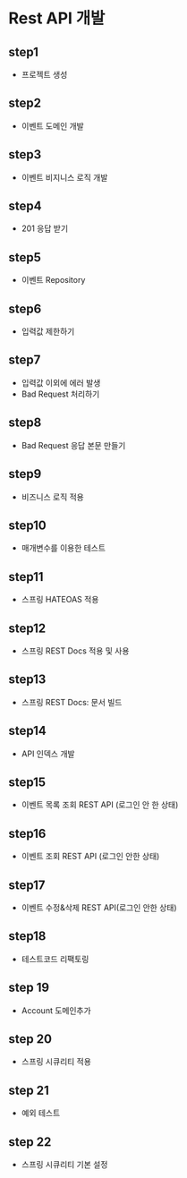 # Rest API 개발

## step1
* 프로젝트 생성

## step2
* 이벤트 도메인 개발

## step3
* 이벤트 비지니스 로직 개발

## step4
* 201 응답 받기

## step5
* 이벤트 Repository

## step6
* 입력값 제한하기

## step7
* 입력값 이외에 에러 발생
* Bad Request 처리하기

## step8
* Bad Request 응답 본문 만들기

## step9
* 비즈니스 로직 적용

## step10
* 매개변수를 이용한 테스트

## step11
* 스프링 HATEOAS 적용

## step12 
* 스프링 REST Docs 적용 및 사용

## step13
* 스프링 REST Docs: 문서 빌드

## step14
* API 인덱스 개발

## step15
* 이벤트 목록 조회 REST API (로그인 안 한 상태)

## step16
* 이벤트 조회 REST API (로그인 안한 상태)

## step17
* 이벤트 수정&삭제 REST API(로그인 안한 상태)

## step18
* 테스트코드 리팩토링

## step 19
* Account 도메인추가

## step 20
* 스프링 시큐리티 적용

## step 21
* 예외 테스트

## step 22
* 스프링 시큐리티 기본 설정